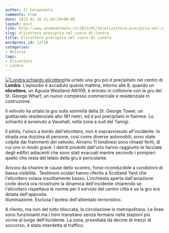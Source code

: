 ```yaml
---
author: Il Gorgonauta
comments: true
date: 2013-01-16 11:43:29+00:00
layout: post
link: http://www.atomodelmale.it/2013/01/16/elicottero-precipita-nel-cuore-di-londra/
slug: elicottero-precipita-nel-cuore-di-londra
title: Elicottero precipita nel cuore di Londra
wordpress_id: 12710
categories:
- Notizie
tags:
- elicottero
- Londra
---
```


[![Londra schianto elicottero](http://www.atomodelmale.it/wp-content/uploads/2013/01/Londra-schianto-elicottero1-300x176.jpg)](http://www.atomodelmale.it/2013/01/16/elicottero-precipita-nel-cuore-di-londra/londra-schianto-elicottero/)Ha urtato una gru poi è precipitato nel centro di **Londra**. L'episodio è accaduto questa mattina, intorno alle 8, quando un **elicottero**, un Agusta Westland AW109, è entrato in collisione con la gru del St. George Wharf, un nuovo complesso commerciale e residenziale in costruzione.

Il velivolo ha urtato la gru sulla sommità della St. George Tower, un grattacielo residenziale alto 181 metri, ed è poi precipitato in fiamme. Lo schianto è avvenuto a Vauxhall, nella zona a sud del Tamigi.

Il pilota, l'unico a bordo dell'elicottero, non è sopravvissuto all'incidente. In strada una dozzina di persone, così come diverse automobili, sono state colpite dai frammenti del velivolo. Almeno 11 londinesi sono rimasti feriti, di cui uno in modo grave. I detriti prodotti dall'urto hanno raggiunto le facciate degli edifici adiacenti che sono stati evacuati mentre secondo i pompieri quello che resta del telaio della gru è pericolante.


Ancora da chiarire le cause dello scontro, forse riconducibile a condizioni di bassa visibilità.  Testimoni oculari hanno riferito a Scotland Yard che l'elicottero volava insolitamente basso. L'inchiesta aperta dall'aviazione civile dovrà ora ricostruire la dinamica dell'incidente chiarendo se l'elicottero rispettava le norme per il sorvolo del centro città e se la gru era dotata dell'apposita illuminazione. Esclusa l'ipotesi dell'attentato terroristico.

A rilento, ma non del tutto bloccata, la circolazione in metropolitana. Le linee sono funzionanti ma i treni transitano senza fermarsi nelle stazioni più vicine al luogo dell'incidente. La zona, presidiata da decine di mezzi di soccorso, è stata interdetta al traffico.
